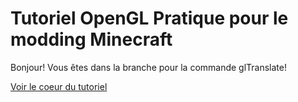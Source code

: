 Tutoriel OpenGL Pratique pour le modding Minecraft
==================================================

Bonjour! Vous êtes dans la branche pour la commande glTranslate!

[Voir le coeur du tutoriel](src/main/java/fr/minecraftforgefrance/tutorial/client/ClientEventHandler.java#L21)